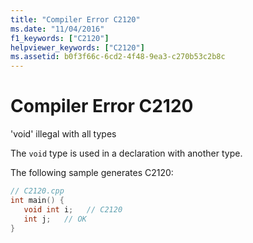 ```yaml
---
title: "Compiler Error C2120"
ms.date: "11/04/2016"
f1_keywords: ["C2120"]
helpviewer_keywords: ["C2120"]
ms.assetid: b0f3f66c-6cd2-4f48-9ea3-c270b53c2b8c
---
```

# Compiler Error C2120

'void' illegal with all types

The `void` type is used in a declaration with another type.

The following sample generates C2120:

```cpp
// C2120.cpp
int main() {
   void int i;   // C2120
   int j;   // OK
}
```
